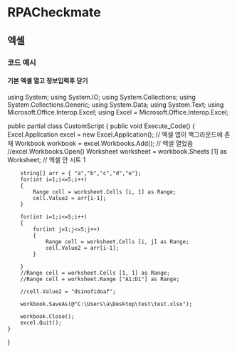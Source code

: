 # RPACheckmate

## 엑셀

### 코드 예시

#### 기본 엑셀 열고 정보입력후 닫기

using System;<enter>
using System.IO;
using System.Collections;
using System.Collections.Generic;
using System.Data;
using System.Text;
using Microsoft.Office.Interop.Excel;
using Excel = Microsoft.Office.Interop.Excel;

public partial class CustomScript
{
	public void Execute_Code()
	{
		Excel.Application excel = new Excel.Application(); // 엑셀 앱이 백그라운드에 존재
		Workbook workbook = excel.Workbooks.Add(); // 엑셀 열었음
		//excel.Workbooks.Open()
		Worksheet worksheet = workbook.Sheets [1] as Worksheet; // 엑셀 안 시트 1
		
		string[] arr = { "a","b","c","d","e"};
		for(int i=1;i<=5;i++)
		{	
			Range cell = worksheet.Cells [i, 1] as Range;
			cell.Value2 = arr[i-1];
		}
		
		for(int i=1;i<=5;i++)
		{	
			for(int j=1;j<=5;j++)
			{	
				Range cell = worksheet.Cells [i, j] as Range;
				cell.Value2 = arr[i-1];
			}
			
		}
		//Range cell = worksheet.Cells [1, 1] as Range;
		//Range cell = worksheet.Range ["A1:D1"] as Range;
		
		//cell.Value2 = "dsinofidoaf";
		
		workbook.SaveAs(@"C:\Users\a\Desktop\test\test.xlsx");
		
		workbook.Close();
		excel.Quit();
	}
}
